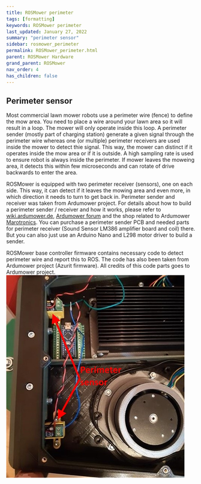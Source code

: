 ```yaml
---
title: ROSMower perimeter
tags: [formatting]
keywords: ROSMower perimeter
last_updated: January 27, 2022
summary: "perimeter sensor"
sidebar: rosmower_perimeter
permalink: ROSMower_perimeter.html
parent: ROSMower Hardware
grand_parent: ROSMower
nav_order: 4
has_children: false
---
```

## Perimeter sensor
Most commercial lawn mower robots use a perimeter wire (fence) to define the mow area. You need to place a wire around your lawn area so it will result in a loop. The mower will only operate inside this loop. 
A perimeter sender (mostly part of charging station) generate a given signal through the perimeter wire whereas one (or multiple) perimeter receivers are used inside the mower to detect thie signal. This way, the mower can distinct if it operates inside the mow area or if it is outside. 
A high sampling rate is used to ensure robot is always inside the perimeter. If mower leaves the moweing area, it detects this within few microseconds and can rotate of drive backwards to enter the area.

ROSMower is equipped with two perimeter receiver (sensors), one on each side. This way, it can detect if it leaves the mowing area and even more, in which direction it needs to turn to get back in. Perimeter sender and receiver was taken from Ardumower project. For details about how to build a perimeter sender / receiver and how it works, please refer to [wiki.ardumower.de](www.wiki.ardumower.de), [Ardumower forum](https://www.ardumower.de) and the shop related to Ardumower [Marotronics](https://www.marotronics.de). You can purchase a perimeter sender PCB and needed parts for perimeter receiver (Sound Sensor LM386 amplifier board and coil) there. But you can also just use an Arduino Nano and L298 motor driver to build a sender.

ROSMower base controller firmware contains necessary code to detect perimeter wire and report this to ROS. The code has also been taken from Ardumower project (Azurit firmware). All credits of this code parts goes to Ardumower project.
![](/images/ROSMower/Perimeter.jpg)
